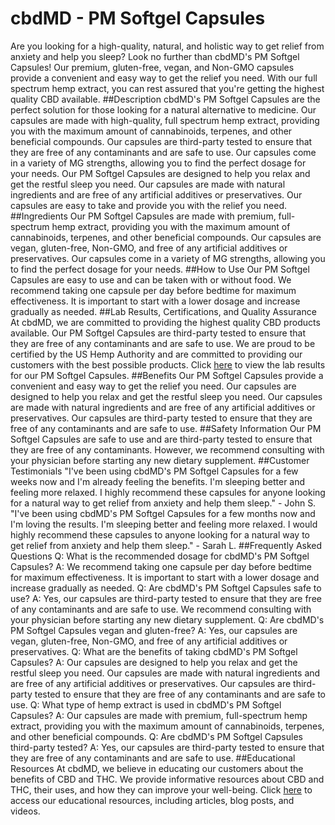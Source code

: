 # cbdMD - PM Softgel Capsules
Are you looking for a high-quality, natural, and holistic way to get relief from anxiety and help you sleep? Look no further than cbdMD's PM Softgel Capsules! Our premium, gluten-free, vegan, and Non-GMO capsules provide a convenient and easy way to get the relief you need. With our full spectrum hemp extract, you can rest assured that you're getting the highest quality CBD available.
##Description
cbdMD's PM Softgel Capsules are the perfect solution for those looking for a natural alternative to medicine. Our capsules are made with high-quality, full spectrum hemp extract, providing you with the maximum amount of cannabinoids, terpenes, and other beneficial compounds. Our capsules are third-party tested to ensure that they are free of any contaminants and are safe to use. Our capsules come in a variety of MG strengths, allowing you to find the perfect dosage for your needs. 
Our PM Softgel Capsules are designed to help you relax and get the restful sleep you need. Our capsules are made with natural ingredients and are free of any artificial additives or preservatives. Our capsules are easy to take and provide you with the relief you need.
##Ingredients
Our PM Softgel Capsules are made with premium, full-spectrum hemp extract, providing you with the maximum amount of cannabinoids, terpenes, and other beneficial compounds. Our capsules are vegan, gluten-free, Non-GMO, and free of any artificial additives or preservatives. Our capsules come in a variety of MG strengths, allowing you to find the perfect dosage for your needs.
##How to Use
Our PM Softgel Capsules are easy to use and can be taken with or without food. We recommend taking one capsule per day before bedtime for maximum effectiveness. It is important to start with a lower dosage and increase gradually as needed.
##Lab Results, Certifications, and Quality Assurance
At cbdMD, we are committed to providing the highest quality CBD products available. Our PM Softgel Capsules are third-party tested to ensure that they are free of any contaminants and are safe to use. We are proud to be certified by the US Hemp Authority and are committed to providing our customers with the best possible products. Click [here](www.cbmd.com/lab-results) to view the lab results for our PM Softgel Capsules.
##Benefits
Our PM Softgel Capsules provide a convenient and easy way to get the relief you need. Our capsules are designed to help you relax and get the restful sleep you need. Our capsules are made with natural ingredients and are free of any artificial additives or preservatives. Our capsules are third-party tested to ensure that they are free of any contaminants and are safe to use.
##Safety Information
Our PM Softgel Capsules are safe to use and are third-party tested to ensure that they are free of any contaminants. However, we recommend consulting with your physician before starting any new dietary supplement.
##Customer Testimonials
"I've been using cbdMD's PM Softgel Capsules for a few weeks now and I'm already feeling the benefits. I'm sleeping better and feeling more relaxed. I highly recommend these capsules for anyone looking for a natural way to get relief from anxiety and help them sleep." - John S. 
"I've been using cbdMD's PM Softgel Capsules for a few months now and I'm loving the results. I'm sleeping better and feeling more relaxed. I would highly recommend these capsules to anyone looking for a natural way to get relief from anxiety and help them sleep." - Sarah L.
##Frequently Asked Questions
Q: What is the recommended dosage for cbdMD's PM Softgel Capsules?
A: We recommend taking one capsule per day before bedtime for maximum effectiveness. It is important to start with a lower dosage and increase gradually as needed.
Q: Are cbdMD's PM Softgel Capsules safe to use?
A: Yes, our capsules are third-party tested to ensure that they are free of any contaminants and are safe to use. We recommend consulting with your physician before starting any new dietary supplement.
Q: Are cbdMD's PM Softgel Capsules vegan and gluten-free?
A: Yes, our capsules are vegan, gluten-free, Non-GMO, and free of any artificial additives or preservatives.
Q: What are the benefits of taking cbdMD's PM Softgel Capsules?
A: Our capsules are designed to help you relax and get the restful sleep you need. Our capsules are made with natural ingredients and are free of any artificial additives or preservatives. Our capsules are third-party tested to ensure that they are free of any contaminants and are safe to use.
Q: What type of hemp extract is used in cbdMD's PM Softgel Capsules?
A: Our capsules are made with premium, full-spectrum hemp extract, providing you with the maximum amount of cannabinoids, terpenes, and other beneficial compounds.
Q: Are cbdMD's PM Softgel Capsules third-party tested?
A: Yes, our capsules are third-party tested to ensure that they are free of any contaminants and are safe to use.
##Educational Resources
At cbdMD, we believe in educating our customers about the benefits of CBD and THC. We provide informative resources about CBD and THC, their uses, and how they can improve your well-being. Click [here](www.cbmd.com/resources) to access our educational resources, including articles, blog posts, and videos.